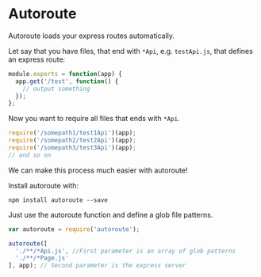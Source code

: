 Autoroute
=================

Autoroute loads your express routes automatically.

Let say that you have files, that end with `*Api`, e.g. `testApi.js`, that defines an express route:
```javascript
module.exports = function(app) {
  app.get('/test', function() {
    // output something
  });
};
```
Now you want to require all files that ends with `*Api`.

```javascript
require('/somepath1/test1Api')(app);
require('/somepath2/test2Api')(app);
require('/somepath3/test3Api')(app);
// and so on
```
We can make this process much easier with autoroute!

Install autoroute with:
```shell
npm install autoroute --save
```
Just use the autoroute function and define a glob file patterns.

```javascript
var autoroute = require('autoroute');

autoroute([
  './**/*Api.js', //First parameter is an array of glob patterns
  './**/*Page.js'
], app); // Second parameter is the express server
```











